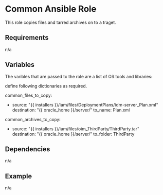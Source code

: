 # Common Ansible Role

This role copies files  and tarred archives on to a traget.

## Requirements
n/a
## Variables

The varibles that are passed to the role are a list of OS tools and libraries:

define following dictionaries as required.

common_files_to_copy:
   - source: "{{ installers }}/iam/files/DeploymentPlans/idm-server_Plan.xml"
     destination: "{{ oracle_home }}/server/"
     to_name: Plan.xml

common_archives_to_copy:
  - source: "{{ installers }}/iam/files/oim_ThirdParty/ThirdParty.tar"
     destination: "{{ oracle_home }}/server/"
     to_folder: ThirdParty



## Dependencies

n/a

## Example

n/a
